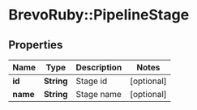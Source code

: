 # BrevoRuby::PipelineStage

## Properties
Name | Type | Description | Notes
------------ | ------------- | ------------- | -------------
**id** | **String** | Stage id | [optional] 
**name** | **String** | Stage name | [optional] 


